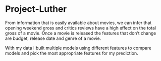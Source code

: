 # Project-Luther
From information that is easily available about movies, we can infer that opening weekend gross and critics reviews have a high effect on the total gross of a movie. Once a movie is released the features that don’t change are budget, release date and genre of a movie.

With my data I built multiple models using different features to compare models and pick the most appropriate features for my prediction.
